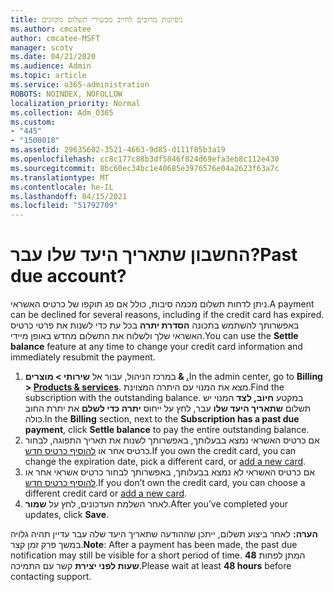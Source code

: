 ```yaml
---
title: ניסיונות מרובים לחייב מכשירי תשלום מקוונים
ms.author: cmcatee
author: cmcatee-MSFT
manager: scotv
ms.date: 04/21/2020
ms.audience: Admin
ms.topic: article
ms.service: o365-administration
ROBOTS: NOINDEX, NOFOLLOW
localization_priority: Normal
ms.collection: Adm_O365
ms.custom:
- "445"
- "1500018"
ms.assetid: 29635602-3521-4663-9d85-d111f85b3a19
ms.openlocfilehash: cc8c177c88b3df5846f824d69efa3eb8c112e430
ms.sourcegitcommit: 8bc60ec34bc1e40685e3976576e04a2623f63a7c
ms.translationtype: MT
ms.contentlocale: he-IL
ms.lasthandoff: 04/15/2021
ms.locfileid: "51792709"
---
```

# <a name="past-due-account"></a><span data-ttu-id="769f5-102">החשבון שתאריך היעד שלו עבר?</span><span class="sxs-lookup"><span data-stu-id="769f5-102">Past due account?</span></span>

<span data-ttu-id="769f5-103">ניתן לדחות תשלום מכמה סיבות, כולל אם פג תוקפו של כרטיס האשראי.</span><span class="sxs-lookup"><span data-stu-id="769f5-103">A payment can be declined for several reasons, including if the credit card has expired.</span></span> <span data-ttu-id="769f5-104">באפשרותך להשתמש בתכונה **הסדרת יתרה** בכל עת כדי לשנות את פרטי כרטיס האשראי שלך ולשלוח את התשלום מחדש באופן מיידי.</span><span class="sxs-lookup"><span data-stu-id="769f5-104">You can use the **Settle balance** feature at any time to change your credit card information and immediately resubmit the payment.</span></span>

1. <span data-ttu-id="769f5-105">במרכז הניהול, עבור אל **שירותי > מוצרים & [.](https://go.microsoft.com/fwlink/p/?linkid=842054)**</span><span class="sxs-lookup"><span data-stu-id="769f5-105">In the admin center, go to **Billing > [Products & services](https://go.microsoft.com/fwlink/p/?linkid=842054)**.</span></span>
<span data-ttu-id="769f5-106">מצא את המנוי עם היתרה המצוינת.</span><span class="sxs-lookup"><span data-stu-id="769f5-106">Find the subscription with the outstanding balance.</span></span> <span data-ttu-id="769f5-107">במקטע **חיוב, לצד** המנוי יש תשלום **שתאריך היעד שלו** עבר, לחץ על ייחוס **יתרה כדי לשלם** את יתרת החוב כולה.</span><span class="sxs-lookup"><span data-stu-id="769f5-107">In the **Billing** section, next to the **Subscription has a past due payment**, click **Settle balance** to pay the entire outstanding balance.</span></span>
2. <span data-ttu-id="769f5-108">אם כרטיס האשראי נמצא בבעלותך, באפשרותך לשנות את תאריך התפוגה, לבחור כרטיס אחר או [להוסיף כרטיס חדש](https://docs.microsoft.com/microsoft-365/commerce/billing-and-payments/manage-payment-methods?view=o365-worldwide).</span><span class="sxs-lookup"><span data-stu-id="769f5-108">If you own the credit card, you can change the expiration date, pick a different card, or [add a new card](https://docs.microsoft.com/microsoft-365/commerce/billing-and-payments/manage-payment-methods?view=o365-worldwide).</span></span>
3. <span data-ttu-id="769f5-109">אם כרטיס האשראי לא נמצא בבעלותך, באפשרותך לבחור כרטיס אשראי אחר או [להוסיף כרטיס חדש](https://docs.microsoft.com/microsoft-365/commerce/billing-and-payments/manage-payment-methods?view=o365-worldwide).</span><span class="sxs-lookup"><span data-stu-id="769f5-109">If you don’t own the credit card, you can choose a different credit card or [add a new card](https://docs.microsoft.com/microsoft-365/commerce/billing-and-payments/manage-payment-methods?view=o365-worldwide).</span></span>
4. <span data-ttu-id="769f5-110">לאחר השלמת העדכונים, לחץ על **שמור**.</span><span class="sxs-lookup"><span data-stu-id="769f5-110">After you’ve completed your updates, click **Save**.</span></span>

<span data-ttu-id="769f5-111">**הערה:** לאחר ביצוע תשלום, ייתכן שההודעה שתאריך היעד שלה עבר עדיין תהיה גלויה במשך פרק זמן קצר.</span><span class="sxs-lookup"><span data-stu-id="769f5-111">**Note**: After a payment has been made, the past due notification may still be visible for a short period of time.</span></span> <span data-ttu-id="769f5-112">המתן לפחות **48 שעות לפני יצירת** קשר עם התמיכה.</span><span class="sxs-lookup"><span data-stu-id="769f5-112">Please wait at least **48 hours** before contacting support.</span></span>
